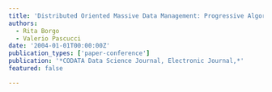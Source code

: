 ```yaml
---
title: 'Distributed Oriented Massive Data Management: Progressive Algorithms and Data Structures '
authors:
  - Rita Borgo
  - Valerio Pascucci
date: '2004-01-01T00:00:00Z'
publication_types: ['paper-conference']
publication: '*CODATA Data Science Journal, Electronic Journal,*'
featured: false

---
```

